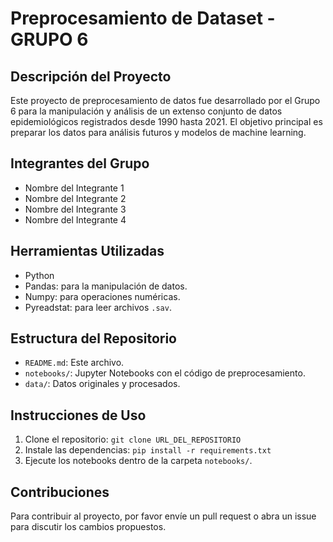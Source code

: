 # Preprocesamiento de Dataset - GRUPO 6

## Descripción del Proyecto
Este proyecto de preprocesamiento de datos fue desarrollado por el Grupo 6 para la manipulación y análisis de un extenso conjunto de datos epidemiológicos registrados desde 1990 hasta 2021. El objetivo principal es preparar los datos para análisis futuros y modelos de machine learning.

## Integrantes del Grupo
- Nombre del Integrante 1
- Nombre del Integrante 2
- Nombre del Integrante 3
- Nombre del Integrante 4

## Herramientas Utilizadas
- Python
- Pandas: para la manipulación de datos.
- Numpy: para operaciones numéricas.
- Pyreadstat: para leer archivos `.sav`.

## Estructura del Repositorio
- `README.md`: Este archivo.
- `notebooks/`: Jupyter Notebooks con el código de preprocesamiento.
- `data/`: Datos originales y procesados.

## Instrucciones de Uso
1. Clone el repositorio: `git clone URL_DEL_REPOSITORIO`
2. Instale las dependencias: `pip install -r requirements.txt`
3. Ejecute los notebooks dentro de la carpeta `notebooks/`.

## Contribuciones
Para contribuir al proyecto, por favor envíe un pull request o abra un issue para discutir los cambios propuestos.
